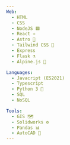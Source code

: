 ```yaml
---
Web:
  - HTML
  - CSS
  - NodeJS 🟩
  - React ⚛
  - Astro 🚀
  - Tailwind CSS 🍃
  - Express
  - Flask ⚗️
  - Alpine.js 🗻

Languages:
  - Javacript (ES2021)
  - Typescript
  - Python 3 🐍
  - SQL
  - NoSQL

Tools:
  - GIS 🗺
  - Solidworks ⚙️
  - Pandas 📊
  - AutoCAD 📐
---
```

